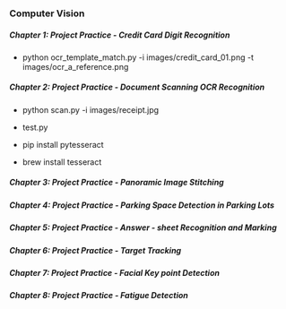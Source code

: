 ### Computer Vision

##### Chapter 1: Project Practice - Credit Card Digit Recognition
- python ocr_template_match.py -i images/credit_card_01.png -t images/ocr_a_reference.png
##### Chapter 2: Project Practice - Document Scanning OCR Recognition
- python scan.py -i images/receipt.jpg

- test.py
- pip install pytesseract
- brew install tesseract


##### Chapter 3: Project Practice - Panoramic Image Stitching
##### Chapter 4: Project Practice - Parking Space Detection in Parking Lots
##### Chapter 5: Project Practice - Answer - sheet Recognition and Marking
##### Chapter 6: Project Practice - Target Tracking
##### Chapter 7: Project Practice - Facial Key point Detection
##### Chapter 8: Project Practice - Fatigue Detection

